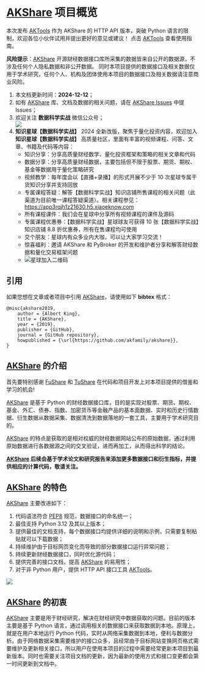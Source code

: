 # [AKShare](https://github.com/akfamily/akshare) 项目概览

本次发布 [AKTools](https://github.com/akfamily/aktools) 作为 AKShare 的 HTTP API 版本，突破 Python 语言的限制，欢迎各位小伙伴试用并提出更好的意见或建议！
点击 [AKTools](https://github.com/akfamily/aktools) 查看使用指南。

**风险提示**：[AKShare](https://github.com/akfamily/akshare) 开源财经数据接口库所采集的数据皆来自公开的数据源，不涉及任何个人隐私数据和非公开数据。
同时本项目提供的数据接口及相关数据仅用于学术研究，任何个人、机构及团体使用本项目的数据接口及相关数据请注意商业风险。

1. 本文档更新时间：**2024-12-12**；
2. 如有 [AKShare](https://github.com/akfamily/akshare) 库、文档及数据的相关问题，请在 [AKShare Issues](https://github.com/akfamily/akshare/issues) 中提 Issues；
3. 欢迎关注 **数据科学实战** 微信公众号；<div><img src="https://jfds-1252952517.cos.ap-chengdu.myqcloud.com/akshare/readme/qrcode/ds.png"></div>
4. **知识星球【数据科学实战】** 2024 全新改版，聚焦于量化投资内容，欢迎加入 **知识星球【数据科学实战】** 高质量社区，里面有丰富的视频课程、问答、文章、书籍及代码等内容：
   - 知识分享：分享高质量财经数学、量化投资框架和策略的相关文章和代码
   - 数据分享：分享高质量财经数据，主要包括但不限于股票、期货、期权、基金等数据用于量化策略研究
   - 视频教学：每年度会以【直播+录播】的形式开展不少于 10 次星球专属干货知识分享并支持回放
   - 专属课程答疑：解答【数据科学实战】知识店铺所售课程的相关问题（此渠道为目前唯一课程答疑渠道）。相关课程参见：https://app3rqjh1z21630.h5.xiaoeknow.com
   - 所有课程课件：我们会在星球中分享所有视频课程的课件及源码
   - 专属课程优惠券：【数据科学实战】星球球友可获得 10 张【数据科学实战】知识店铺 8.8 折优惠券，所有在售课程均可使用
   - 交个朋友：星球内有众多业内大咖，可以让大家学习交流！
   - 惊喜福利：邀请 AKShare 和 PyBroker 的开发和维护者分享和解答财经数据和量化交易框架问题
   - ![星球加入二维码](https://jfds-1252952517.cos.ap-chengdu.myqcloud.com/akshare/readme/qrcode/data_scientist.png)

## 引用

如果您想在文章或者项目中引用 [AKShare](https://github.com/akfamily/akshare/)，请使用如下 **bibtex** 格式：

```
@misc{akshare2019,
    author = {Albert King},
    title = {AKShare},
    year = {2019},
    publisher = {GitHub},
    journal = {GitHub repository},
    howpublished = {\url{https://github.com/akfamily/akshare}},
}
```

## [AKShare](https://github.com/akfamily/akshare) 的介绍

首先要特别感谢 [FuShare](https://github.com/LowinLi/fushare) 和 [TuShare](https://github.com/waditu/tushare) 在代码和项目开发上对本项目提供的借鉴和学习的机会!

[AKShare](https://github.com/akfamily/akshare) 是基于 Python 的财经数据接口库，目的是实现对股票、期货、期权、基金、外汇、债券、指数、加密货币等金融产品的基本面数据、实时和历史行情数据、衍生数据从数据采集、数据清洗到数据落地的一套工具，主要用于学术研究目的。

[AKShare](https://github.com/akfamily/akshare) 的特点是获取的是相对权威的财经数据网站公布的原始数据，通过利用原始数据进行各数据源之间的交叉验证，进而再加工，从而得出科学的结论。

**[AKShare](https://github.com/akfamily/akshare) 后续会基于学术论文和研究报告来添加更多数据接口和衍生指标，并提供相应的计算代码，敬请关注。**

## [AKShare](https://github.com/akfamily/akshare) 的特色

[AKShare](https://github.com/akfamily/akshare) 主要改进如下：

1. 代码语法符合 [PEP8](https://peps.python.org/pep-0008/) 规范，数据接口的命名统一；
2. 最佳支持 Python 3.12 及其以上版本；
3. 提供最佳的文档支持，每个数据接口均提供详细的说明和示例，只需要复制粘贴就可以下载数据；
4. 持续维护由于目标网页变化而导致的部分数据接口运行异常问题；
5. 持续更新财经数据接口，同时优化源代码；
6. 提供完善的接口文档，提高 [AKShare](https://github.com/akfamily/akshare) 的易用性；
7. 对于非 Python 用户，提供 HTTP API 接口工具 [AKTools](https://aktools.akfamily.xyz/)。

![](https://jfds-1252952517.cos.ap-chengdu.myqcloud.com/akshare/readme/mindmap/AKShare.svg)

## [AKShare](https://github.com/akfamily/akshare) 的初衷

[AKShare](https://github.com/akfamily/akshare) 主要是用于财经研究，解决在财经研究中数据获取的问题。目前的版本主要是基于 Python
语言，通过调用相关的数据接口来获取数据到本地。原理上，就是在用户本地运行 Python
代码，实时从网络采集数据到本地，便利与数据分析。由于网络数据采集需要维护的接口众多，且经常由于目标网站变换网页格式需要维护及更新相关接口，所以用户在使用本项目的过程中需要经常更新本项目到最新版本。同时也需要关注项目文档的更新，因为最新的使用方式和接口变更都会第一时间更新到文档中。

